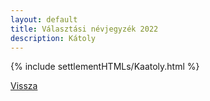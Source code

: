 ```yaml
---
layout: default
title: Választási névjegyzék 2022
description: Kátoly
---
```


{% include settlementHTMLs/Kaatoly.html %}

[Vissza](./)